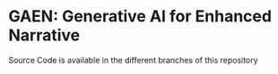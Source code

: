 # GAEN: Generative AI for Enhanced Narrative

Source Code is available in the different branches of this repository
